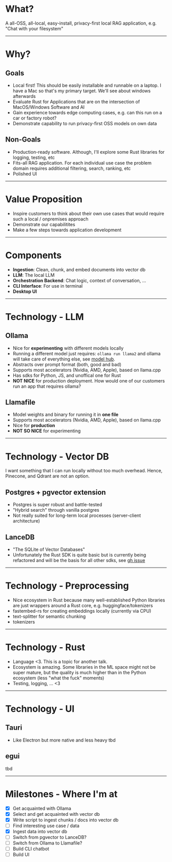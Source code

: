 # What?

A all-OSS, all-local, easy-install, privacy-first local RAG application, e.g.
"Chat with your filesystem"

---

# Why?

## Goals

- Local first! This should be easily installable and runnable on a laptop. I
  have a Mac so that's my primary target. We'll see about windows afterwards
- Evaluate Rust for Applications that are on the intersection of MacOS/Windows
  Software and AI
- Gain experience towards edge computing cases, e.g. can this run on a car or
  factory robot?
- Demonstrate capability to run privacy-first OSS models on own data

## Non-Goals

- Production-ready software. Although, I'll explore some Rust libraries for
  logging, testing, etc
- Fits-all RAG application. For each individual use case the problem domain
  requires additional filtering, search, ranking, etc
- Polished UI

---

# Value Proposition

- Inspire customers to think about their own use cases that would require such a
  local / onpremises approach
- Demonstrate our capabilitites
- Make a few steps towards application development

---

# Components

- **Ingestion**: Clean, chunk, and embed documents into vector db
- **LLM**: The local LLM
- **Orchestration Backend**: Chat logic, context of conversation, ...
- **CLI Interface**: For use in terminal
- **Desktop UI**

---

# Technology - LLM

## Ollama

- Nice for **experimenting** with different models locally
- Running a different model just requires: `ollama run llama2` and ollama will
  take care of everything else, see [model hub](https://ollama.com/library).
- Abstracts over prompt format (both, good and bad)
- Supports most accelerators (Nvidia, AMD, Apple), based on llama.cpp
- Has sdks for Python, JS, and unoffical one for Rust
- **NOT NICE** for production deployment. How would one of our customers run an
  app that requires ollama?

## Llamafile

- Model weights and binary for running it in **one file**
- Supports most accelerators (Nvidia, AMD, Apple), based on llama.cpp
- Nice for **production**
- **NOT SO NICE** for experimenting

---

# Technology - Vector DB

I want something that I can run locally without too much overhead. Hence,
Pinecone, and Qdrant are not an option.

## Postgres + pgvector extension

- Postgres is super robust and battle-tested
- "Hybrid search" through vanilla postgres
- Not really suited for long-term local processes (server-client architecture)

## LanceDB

- "The SQLite of Vector Databases"
- Unfortunately the Rust SDK is quite basic but is currently being refactored
  and will be the basis for all other sdks, see
  [gh issue](https://github.com/lancedb/lancedb/issues/1121)

---

# Technology - Preprocessing

- Nice ecosystem in Rust because many well-established Python libraries are just
  wrappers around a Rust core, e.g. huggingface/tokenizers
- fastembed-rs for creating embeddings locally (currently via CPU)
- text-splitter for semantic chunking
- tokenizers

---

# Technology - Rust

- Language <3. This is a topic for another talk.
- Ecosystem is amazing. Some libraries in the ML space might not be super
  mature, but the quality is much higher than in the Python ecosystem (less
  "what the fuck" moments)
- Testing, logging, ... <3

---

# Technology - UI

## Tauri

- Like Electron but more native and less heavy tbd

## egui

tbd

---

# Milestones - Where I'm at

- [x] Get acquainted with Ollama
- [x] Select and get acquainted with vector db
- [x] Write script to ingest chunks / docs into vector db
- [ ] Find interesting use case / data
- [x] Ingest data into vector db
- [ ] Switch from pgvector to LanceDB?
- [ ] Switch from Ollama to Llamafile?
- [ ] Build CLI chatbot
- [ ] Build UI
